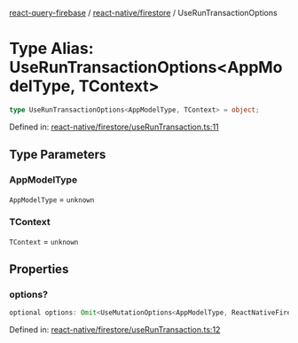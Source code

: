 [react-query-firebase](../../../modules.md) / [react-native/firestore](../index.md) / UseRunTransactionOptions

# Type Alias: UseRunTransactionOptions\<AppModelType, TContext\>

```ts
type UseRunTransactionOptions<AppModelType, TContext> = object;
```

Defined in: [react-native/firestore/useRunTransaction.ts:11](https://github.com/vpishuk/react-query-firebase/blob/43c0734068a570cd646254bb366ccd8007f7dfed/react-native/firestore/useRunTransaction.ts#L11)

## Type Parameters

### AppModelType

`AppModelType` = `unknown`

### TContext

`TContext` = `unknown`

## Properties

### options?

```ts
optional options: Omit<UseMutationOptions<AppModelType, ReactNativeFirebase.NativeFirebaseError, UseRunTransactionValues, TContext>, "mutationFn">;
```

Defined in: [react-native/firestore/useRunTransaction.ts:12](https://github.com/vpishuk/react-query-firebase/blob/43c0734068a570cd646254bb366ccd8007f7dfed/react-native/firestore/useRunTransaction.ts#L12)
